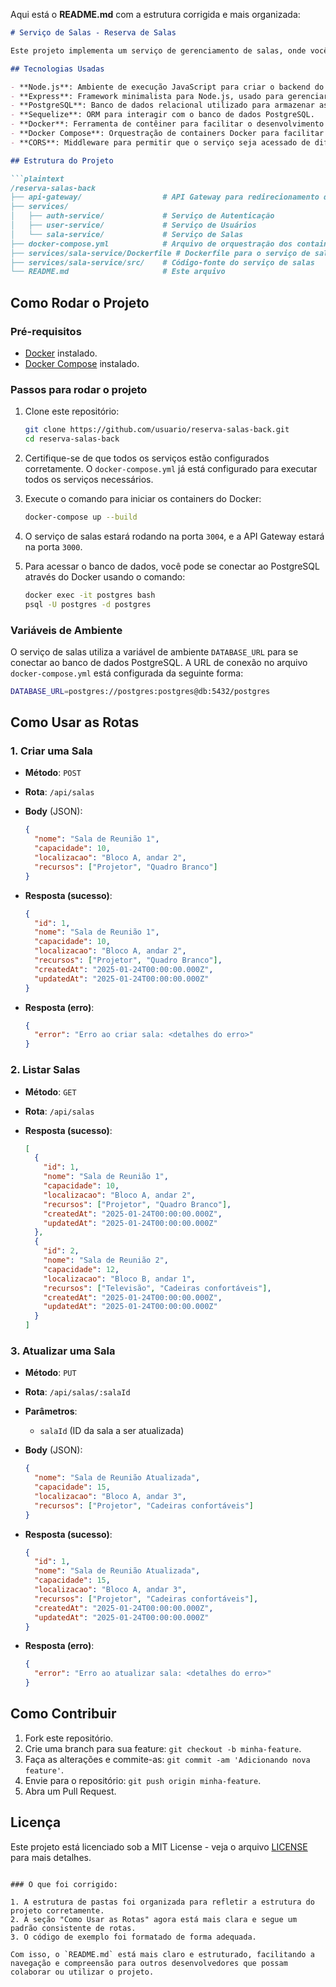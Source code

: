 Aqui está o **README.md** com a estrutura corrigida e mais organizada:

```markdown
# Serviço de Salas - Reserva de Salas

Este projeto implementa um serviço de gerenciamento de salas, onde você pode criar, listar e atualizar informações de salas disponíveis para reserva. O serviço é construído utilizando **Node.js** com **Express**, **PostgreSQL** como banco de dados, e Docker para orquestração dos serviços.

## Tecnologias Usadas

- **Node.js**: Ambiente de execução JavaScript para criar o backend do serviço.
- **Express**: Framework minimalista para Node.js, usado para gerenciar as rotas e controle de API.
- **PostgreSQL**: Banco de dados relacional utilizado para armazenar as informações das salas.
- **Sequelize**: ORM para interagir com o banco de dados PostgreSQL.
- **Docker**: Ferramenta de contêiner para facilitar o desenvolvimento e a implantação do serviço.
- **Docker Compose**: Orquestração de containers Docker para facilitar a execução de múltiplos serviços (PostgreSQL, API Gateway, etc.).
- **CORS**: Middleware para permitir que o serviço seja acessado de diferentes origens.

## Estrutura do Projeto

```plaintext
/reserva-salas-back
├── api-gateway/                  # API Gateway para redirecionamento das requisições
├── services/                     
│   ├── auth-service/             # Serviço de Autenticação
│   ├── user-service/             # Serviço de Usuários
│   └── sala-service/             # Serviço de Salas
├── docker-compose.yml            # Arquivo de orquestração dos containers
├── services/sala-service/Dockerfile # Dockerfile para o serviço de salas
├── services/sala-service/src/    # Código-fonte do serviço de salas
└── README.md                     # Este arquivo
```

## Como Rodar o Projeto

### Pré-requisitos

- [Docker](https://www.docker.com/get-started) instalado.
- [Docker Compose](https://docs.docker.com/compose/install/) instalado.

### Passos para rodar o projeto

1. Clone este repositório:

   ```bash
   git clone https://github.com/usuario/reserva-salas-back.git
   cd reserva-salas-back
   ```

2. Certifique-se de que todos os serviços estão configurados corretamente. O `docker-compose.yml` já está configurado para executar todos os serviços necessários.

3. Execute o comando para iniciar os containers do Docker:

   ```bash
   docker-compose up --build
   ```

4. O serviço de salas estará rodando na porta `3004`, e a API Gateway estará na porta `3000`.

5. Para acessar o banco de dados, você pode se conectar ao PostgreSQL através do Docker usando o comando:

   ```bash
   docker exec -it postgres bash
   psql -U postgres -d postgres
   ```

### Variáveis de Ambiente

O serviço de salas utiliza a variável de ambiente `DATABASE_URL` para se conectar ao banco de dados PostgreSQL. A URL de conexão no arquivo `docker-compose.yml` está configurada da seguinte forma:

```bash
DATABASE_URL=postgres://postgres:postgres@db:5432/postgres
```

## Como Usar as Rotas

### 1. Criar uma Sala

- **Método**: `POST`
- **Rota**: `/api/salas`
- **Body** (JSON):
  ```json
  {
    "nome": "Sala de Reunião 1",
    "capacidade": 10,
    "localizacao": "Bloco A, andar 2",
    "recursos": ["Projetor", "Quadro Branco"]
  }
  ```

- **Resposta (sucesso)**:
  ```json
  {
    "id": 1,
    "nome": "Sala de Reunião 1",
    "capacidade": 10,
    "localizacao": "Bloco A, andar 2",
    "recursos": ["Projetor", "Quadro Branco"],
    "createdAt": "2025-01-24T00:00:00.000Z",
    "updatedAt": "2025-01-24T00:00:00.000Z"
  }
  ```

- **Resposta (erro)**:
  ```json
  {
    "error": "Erro ao criar sala: <detalhes do erro>"
  }
  ```

### 2. Listar Salas

- **Método**: `GET`
- **Rota**: `/api/salas`

- **Resposta (sucesso)**:
  ```json
  [
    {
      "id": 1,
      "nome": "Sala de Reunião 1",
      "capacidade": 10,
      "localizacao": "Bloco A, andar 2",
      "recursos": ["Projetor", "Quadro Branco"],
      "createdAt": "2025-01-24T00:00:00.000Z",
      "updatedAt": "2025-01-24T00:00:00.000Z"
    },
    {
      "id": 2,
      "nome": "Sala de Reunião 2",
      "capacidade": 12,
      "localizacao": "Bloco B, andar 1",
      "recursos": ["Televisão", "Cadeiras confortáveis"],
      "createdAt": "2025-01-24T00:00:00.000Z",
      "updatedAt": "2025-01-24T00:00:00.000Z"
    }
  ]
  ```

### 3. Atualizar uma Sala

- **Método**: `PUT`
- **Rota**: `/api/salas/:salaId`
- **Parâmetros**:
  - `salaId` (ID da sala a ser atualizada)
- **Body** (JSON):
  ```json
  {
    "nome": "Sala de Reunião Atualizada",
    "capacidade": 15,
    "localizacao": "Bloco A, andar 3",
    "recursos": ["Projetor", "Cadeiras confortáveis"]
  }
  ```

- **Resposta (sucesso)**:
  ```json
  {
    "id": 1,
    "nome": "Sala de Reunião Atualizada",
    "capacidade": 15,
    "localizacao": "Bloco A, andar 3",
    "recursos": ["Projetor", "Cadeiras confortáveis"],
    "createdAt": "2025-01-24T00:00:00.000Z",
    "updatedAt": "2025-01-24T00:00:00.000Z"
  }
  ```

- **Resposta (erro)**:
  ```json
  {
    "error": "Erro ao atualizar sala: <detalhes do erro>"
  }
  ```

## Como Contribuir

1. Fork este repositório.
2. Crie uma branch para sua feature: `git checkout -b minha-feature`.
3. Faça as alterações e commite-as: `git commit -am 'Adicionando nova feature'`.
4. Envie para o repositório: `git push origin minha-feature`.
5. Abra um Pull Request.

## Licença

Este projeto está licenciado sob a MIT License - veja o arquivo [LICENSE](LICENSE) para mais detalhes.
```

### O que foi corrigido:

1. A estrutura de pastas foi organizada para refletir a estrutura do projeto corretamente.
2. A seção "Como Usar as Rotas" agora está mais clara e segue um padrão consistente de rotas.
3. O código de exemplo foi formatado de forma adequada.

Com isso, o `README.md` está mais claro e estruturado, facilitando a navegação e compreensão para outros desenvolvedores que possam colaborar ou utilizar o projeto.